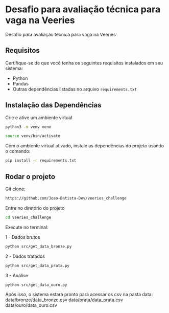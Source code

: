 # Desafio para avaliação técnica para vaga na Veeries

Desafio para avaliação técnica para vaga na Veeries

## Requisitos

Certifique-se de que você tenha os seguintes requisitos instalados em seu sistema:

- Python
- Pandas
- Outras dependências listadas no arquivo `requirements.txt`


## Instalação das Dependências

Crie e ative um ambiente virtual
```bash
python3 -m venv venv

source venv/bin/activate
```

Com o ambiente virtual ativado, instale as dependências do projeto usando o comando:
```bash
pip install -r requirements.txt
```

## Rodar o projeto

Git clone:
```bash
https://github.com/Joao-Batista-Dev/veeries_challenge
```

Entre no diretório do projeto
```bash
cd veeries_challenge
```

Execute no terminal:

1 - Dados brutos
```bash
python src/get_data_bronze.py
```

2 - Dados tratados
```bash
python src/get_data_prata.py
```

3 - Análise
```bash
python src/get_data_ouro.py
```

Após isso, o sistema estará pronto para acessar os csv na pasta data:
data/bronze/data_bronze.csv
data/prata/data_prata.csv
data/ouro/data_ouro.csv
